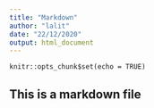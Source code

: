 ```yaml
---
title: "Markdown"
author: "lalit"
date: "22/12/2020"
output: html_document
---
```


```{r setup, include=FALSE}
knitr::opts_chunk$set(echo = TRUE)
```

## This is a markdown file